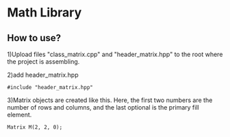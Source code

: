 # Math Library

## How to use?
1)Upload files "class_matrix.cpp" and "header_matrix.hpp" to the root where the project is assembling.

2)add header_matrix.hpp
    
    #include "header_matrix.hpp"
    
3)Matrix objects are created like this. Here, the first two numbers are the number of rows and columns,
and the last optional is the primary fill element.

    Matrix M(2, 2, 0); 
